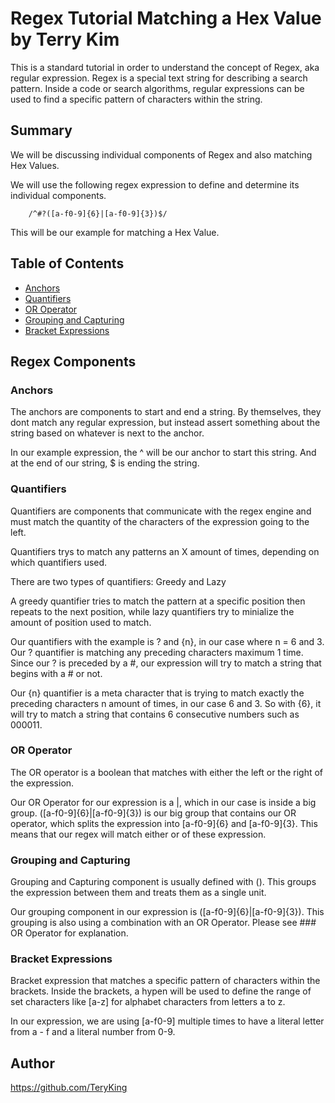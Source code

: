 # Regex Tutorial Matching a Hex Value by Terry Kim

This is a standard tutorial in order to understand the concept of Regex, aka regular expression. Regex is a special text string for describing a search pattern. Inside a code or search algorithms,
regular expressions can be used to find a specific pattern of characters within the string.

## Summary

We will be discussing individual components of Regex and also matching Hex Values.

We will use the following regex expression to define and determine its individual components.

        /^#?([a-f0-9]{6}|[a-f0-9]{3})$/

This will be our example for matching a Hex Value.

## Table of Contents

- [Anchors](#anchors)
- [Quantifiers](#quantifiers)
- [OR Operator](#or-operator)
- [Grouping and Capturing](#grouping-and-capturing)
- [Bracket Expressions](#bracket-expressions)


## Regex Components

 
### Anchors

The anchors are components to start and end a string. By themselves, they dont match any regular expression, but instead assert something about the string based on whatever is next to the anchor. 

In our example expression, the ^ will be our anchor to start this string. And at the end of our string, $ is ending the string.

### Quantifiers

Quantifiers are components that communicate with the regex engine and must match the quantity of the characters of the expression going to the left.

Quantifiers trys to match any patterns an X amount of times, depending on which quantifiers used.

There are two types of quantifiers: Greedy and Lazy

A greedy quantifier tries to match the pattern at a specific position then repeats to the next position, while lazy quantifiers try to minialize the amount of position used to match.

Our quantifiers with the example is ? and {n}, in our case where n = 6 and 3. Our ? quantifier is matching any preceding characters maximum 1 time. Since our ? is preceded by a #, our expression will try to match a string that begins with a # or not.

Our {n} quantifier is a meta character that is trying to match exactly the preceding characters n amount of times, in our case 6 and 3. So with {6}, it will try to match a string that contains 6 consecutive numbers such as 000011.

### OR Operator

The OR operator is a boolean that matches with either the left or the right of the expression. 

Our OR Operator for our expression is a |, which in our case is inside a big group. ([a-f0-9]{6}|[a-f0-9]{3}) is our big group that contains our OR operator, which splits the expression into 
[a-f0-9]{6} and [a-f0-9]{3}. This means that our regex will match either or of these expression.

### Grouping and Capturing

Grouping and Capturing component is usually defined with (). This groups the expression between them and treats them as a single unit. 

Our grouping component in our expression is ([a-f0-9]{6}|[a-f0-9]{3}). This grouping is also using a combination with an OR Operator. Please see ### OR Operator for explanation.

### Bracket Expressions
 
Bracket expression that matches a specific pattern of characters within the brackets. Inside the brackets, a hypen will be used to define the range of set characters like [a-z] for alphabet characters from letters a to z.

In our expression, we are using [a-f0-9] multiple times to have a literal letter from a - f and a literal number from 0-9.

## Author
 
https://github.com/TeryKing

